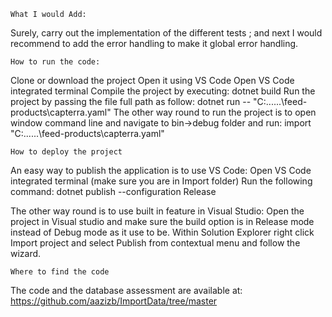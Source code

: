 	What I would Add:
Surely, carry out the implementation of the different tests ; and next I would recommend to add the error handling to make it global error handling.

	How to run the code:

Clone or download the project
Open it using VS Code
Open VS Code integrated terminal
Compile the project by executing: 
	dotnet build
Run the project by passing the file full path as follow:
	 dotnet run -- "C:\...\...\feed-products\capterra.yaml"
The other way round to run the project is to open window command line and navigate to bin->debug folder and run:
	import "C:\...\...\feed-products\capterra.yaml"

	How to deploy the project

An easy way to publish the application is to use VS Code:
Open VS Code integrated terminal (make sure you are in Import folder)
Run the following command: 
	dotnet publish --configuration Release

The other way round is to use built in feature in Visual Studio:
Open the project in Visual studio and make sure the build option is in Release mode instead of Debug mode as it use to be. Within Solution Explorer right click Import project and select Publish from contextual menu and follow the wizard.

	Where to find the code

The code and the database assessment are available at: https://github.com/aazizb/ImportData/tree/master
